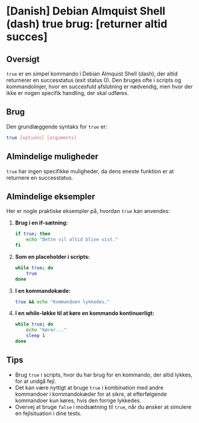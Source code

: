# [Danish] Debian Almquist Shell (dash) true brug: [returner altid succes]

## Oversigt
`true` er en simpel kommando i Debian Almquist Shell (dash), der altid returnerer en successtatus (exit status 0). Den bruges ofte i scripts og kommandolinjer, hvor en succesfuld afslutning er nødvendig, men hvor der ikke er nogen specifik handling, der skal udføres.

## Brug
Den grundlæggende syntaks for `true` er:

```bash
true [options] [arguments]
```

## Almindelige muligheder
`true` har ingen specifikke muligheder, da dens eneste funktion er at returnere en successtatus. 

## Almindelige eksempler
Her er nogle praktiske eksempler på, hvordan `true` kan anvendes:

1. **Brug i en if-sætning:**
   ```bash
   if true; then
       echo "Dette vil altid blive vist."
   fi
   ```

2. **Som en placeholder i scripts:**
   ```bash
   while true; do
       true
   done
   ```

3. **I en kommandokæde:**
   ```bash
   true && echo "Kommandoen lykkedes."
   ```

4. **I en while-løkke til at køre en kommando kontinuerligt:**
   ```bash
   while true; do
       echo "Kører..."
       sleep 1
   done
   ```

## Tips
- Brug `true` i scripts, hvor du har brug for en kommando, der altid lykkes, for at undgå fejl.
- Det kan være nyttigt at bruge `true` i kombination med andre kommandoer i kommandokæder for at sikre, at efterfølgende kommandoer kun køres, hvis den forrige lykkedes.
- Overvej at bruge `false` i modsætning til `true`, når du ønsker at simulere en fejlsituation i dine tests.
